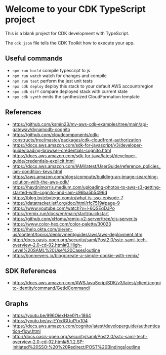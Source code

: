 # Welcome to your CDK TypeScript project

This is a blank project for CDK development with TypeScript.

The `cdk.json` file tells the CDK Toolkit how to execute your app.

## Useful commands

- `npm run build` compile typescript to js
- `npm run watch` watch for changes and compile
- `npm run test` perform the jest unit tests
- `npx cdk deploy` deploy this stack to your default AWS account/region
- `npx cdk diff` compare deployed stack with current state
- `npx cdk synth` emits the synthesized CloudFormation template

## References

- <https://github.com/ksmin23/my-aws-cdk-examples/tree/main/api-gateway/dynamodb-cognito>
- <https://github.com/cloudcomponents/cdk-constructs/tree/master/packages/cdk-cloudfront-authorization>
- <https://docs.aws.amazon.com/sdk-for-javascript/v3/developer-guide/loading-browser-credentials-cognito.html>
- <https://docs.aws.amazon.com/sdk-for-java/latest/developer-guide/credentials-explicit.html>
- <https://docs.aws.amazon.com/IAM/latest/UserGuide/reference_policies_iam-condition-keys.html>
- <https://aws.amazon.com/blogs/compute/building-an-image-searching-solution-with-the-aws-cdk/>
- <https://haydnjmorris.medium.com/uploading-photos-to-aws-s3-getting-started-with-cognito-and-iam-c96ba5b5496d>
- <https://blog.bytebytego.com/p/what-is-sso-episode-7>
- <https://datatracker.ietf.org/doc/html/rfc7519#page-9>
- <https://www.youtube.com/watch?v=l-6QSEqDJPo>
- <https://remix.run/docs/en/main/start/quickstart>
- <https://github.com/xHomu/remix-v2-server/tree/cjs-server.ts>
- <https://www.color-hex.com/color-palette/30023>
- <https://help.okta.com/oie/en-us/content/topics/deploymentguides/aws/aws-deployment.htm>
- <http://docs.oasis-open.org/security/saml/Post2.0/sstc-saml-tech-overview-2.0-cd-02.html#3.High-Level%20SAML%20Use%20Cases|outline>
- <https://jonmeyers.io/blog/create-a-simple-cookie-with-remix/>
  
## SDK References

- <https://docs.aws.amazon.com/AWSJavaScriptSDK/v3/latest/client/cognito-identity/command/GetIdCommand/>

## Graphs

- <https://youtu.be/996OiexHze0?t=1864>
- <https://youtu.be/uv-EYcdGUuI?t=104>
- <https://docs.aws.amazon.com/cognito/latest/developerguide/authentication-flow.html>
- <http://docs.oasis-open.org/security/saml/Post2.0/sstc-saml-tech-overview-2.0-cd-02.html#5.1.2.SP-Initiated%20SSO:%20%20Redirect/POST%20Bindings|outline>
